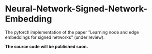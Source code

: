# Neural-Network-Signed-Network-Embedding

The pytorch implementation of the paper "Learning node and edge embeddings for signed networks" (under review).

**The source code will be published soon.**
